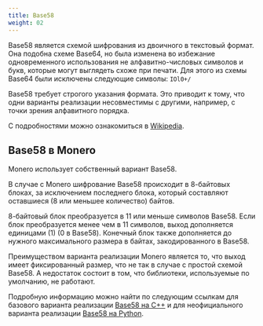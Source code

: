 ```yaml
---
title: Base58
weight: 02
---
```


Base58 является схемой шифрования из двоичного в текстовый формат. Она подобна схеме Base64, но была изменена во избежание одновременного использования не алфавитно-числовых символов и букв, которые могут выглядеть схоже при печати. Для этого из схемы Base64 были исключены следующие символы: `IOl0+/`

Base58 требует строгого указания формата. Это приводит к тому, что одни варианты реализации несовместимы с другими, например, с точки зрения алфавитного порядка.

С подробностями можно ознакомиться в [Wikipedia](https://en.wikipedia.org/wiki/Base58).

## Base58 в Monero​

Monero использует собственный вариант Base58.

В случае с Monero шифрование Base58 происходит в 8-байтовых блоках, за исключением последнего блока, который составляют оставшиеся (8 или меньшее количество) байтов.

8-байтовый блок преобразуется в 11 или меньше символов Base58. Если блок преобразуется менее чем в 11 символов, выход дополняется единицами (1) (0 в Base58). Конечный блок также дополняется до нужного максимального размера в байтах, закодированного в Base58.

Преимуществом варианта реализации Monero является то, что выход имеет фиксированный размер, что не так в случае с простой схемой Base58. А недостаток состоит в том, что библиотеки, используемые по умолчанию, не работают.

Подробную информацию можно найти по следующим ссылкам для базового варианта реализации [Base58 на C++](https://github.com/monero-project/monero/blob/master/src/common/base58.cpp) и для неофициального варианта реализации [Base58 на Python](https://github.com/bigreddmachine/MoneroPy/blob/master/moneropy/base58.py).
